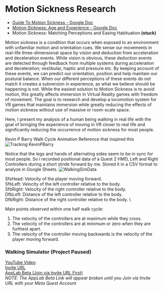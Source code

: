 # Motion Sickness Research
* [Guide To Motion Sickness - Google Doc](https://docs.google.com/document/d/e/2PACX-1vQe9ovALwpzzemTj97FFigmz61Hqo8ERhvdECJCx2AmiaULwMf4icccNqwD9a8d6IsqRompdUX8QmtS/pub "Link")
* [Motion Sickness: Age and Experience - Google Doc](https://docs.google.com/document/d/19YFytgKm9uV4bf8o8m0E3g3nK-P-FLQHBfe74kACn7I/edit "Link")
* Motion Sickness: Matching Perceptions and Easing Habituation **(stuck)**

Motion sickness is a condition that occurs when exposed to an environment with unfamiliar motion and orientation cues. We sense our movements in real-life three-dimensional space by vision and deduction from acceleration and deceleration events. While vision is obvious, these deduction events are detected through feedback from multiple systems during acceleration and deceleration; vestibular, haptic and pressure etc. By keeping account of these events, we can predict our orientation, position and help maintain our postural balance. When our different perceptions of these events do not match it creates a subversion in experience, as what we believe should be happening is not. While the easiest solution to Motion Sickness is to avoid motion, this greatly affects immersion in Virtual Reality games with freedom of movement. The goal is to research and develop a locomotion system for VR games that maintains immersion while greatly reducing the effects of motion sickness without use of massive or room-scale space.

Here, I present my analysis of a human being walking in real life with the goal of bringing the experience of moving in VR closer to real life and significantly reducing the occurrence of motion sickness for most people.

Kevin P Barry Walk Cycle Animation Reference that inspired this
![Tracking KevinPBarry](https://raw.githubusercontent.com/LearningMike/Motion-Sickness-Research/refs/heads/main/VR-Movement-With-Controller-Tracking.gif)

Notice that the legs and hands of alternating sides seem to be in sync for most people. So i recorded positional data of a Quest 2 HMD, Left and Right Controllers during a short stride forward by me. Stored it in a CSV format to analyze in Google Sheets.
![WalkingSimData](https://github.com/LearningMike/Motion-Sickness-Research/assets/31394535/51b32081-927a-4362-972f-2265c7a102b9)

SfsHead: Velocity of the player moving forward. \
SfbLeft: Velocity of the left controller relative to the body. \
SfbRight: Velocity of the right controller relative to the body. \
DfbLeft: Distance of the left controller relative to the body. \
DfbRight: Distance of the right controller relative to the body. \

Main points observed within one half walk cycle:
1. The velocity of the controllers are at maximum while they cross.
2. The velocity of the controllers are at minimum or zero when they are furthest apart. 
3. The velocity of the controller moving backwards is the velocity of the player moving forward.

  
### Walking Simulator (Project Paused)
[YouTube Video](https://www.youtube.com/watch?v=mYyiv_fWQX0&list=PLtCV-3rgo36gouvLAEJzEdEW9aH_c7YKW&index=7 "Link")  
[Invite URL](https://www.meta.com/s/3mKE1bO5M "Join")  
[AppLab Beta (Join via Invite URL First)](https://www.meta.com/en-gb/experiences/5836841769681227 "Join via Invite URL")  
*NOTE: The AppLab Beta Link will appear broken until you Join via Invite URL with your Meta Quest Account*
